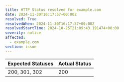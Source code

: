 ```yaml
---
title: HTTP Status resolved for example.com
date: 2024-11-30T16:17:57+00:00Z
resolved: True
resolvedWhen: 2024-11-30T16:17:57+00:00Z
resolvedStartTime: 2024-10-25T21:09:43.191474+00:00
severity: notice
affected:
  - example.com
section: issue
---
```


| Expected Statuses | Actual Status  |
|-------------------|----------------|
| 200, 301, 302 | 200 |
